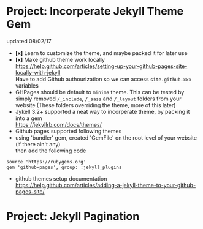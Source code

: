 # Project: Incorperate Jekyll Theme Gem
updated 08/02/17

- **[x]** Learn to customize the theme, and maybe packed it for later use
- **[x]** Make github theme work locally  
https://help.github.com/articles/setting-up-your-github-pages-site-locally-with-jekyll  
Have to add Github authourization so we can access `site.github.xxx` variables 
- GHPages should be default to `minima` theme. This can be tested by simply removed `/_include`, `/_sass` and `/_layout` folders from your website (These folders overriding the theme, more of this later)
- Jykell 3.2+ supported a neat way to incorperate theme, by packing it into a gem  
https://jekyllrb.com/docs/themes/
- Github pages supported following themes
- using 'bundler' gem, created 'GemFile' on the root level of your website (if there ain't any)  
then add the following code

```
source 'https://rubygems.org'
gem 'github-pages', group: :jekyll_plugins
```
- github themes setup documentation  
https://help.github.com/articles/adding-a-jekyll-theme-to-your-github-pages-site/

# Project: Jekyll Pagination 